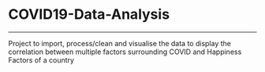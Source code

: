 # COVID19-Data-Analysis
---
Project to import, process/clean and visualise the data to display the correlation between multiple factors surrounding COVID and Happiness Factors of a country
